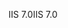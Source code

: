 <span data-ttu-id="fe249-101">IIS 7.0</span><span class="sxs-lookup"><span data-stu-id="fe249-101">IIS 7.0</span></span>